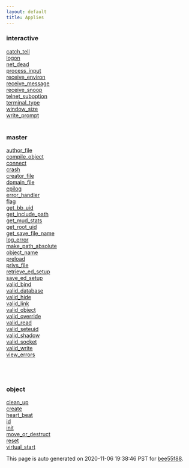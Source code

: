 ```yaml
---
layout: default
title: Applies
---
```



### interactive

<div class='container'>
<div class='row'>
<div class='col-sm-3'>
<div><a href='interactive/catch_tell.html'>catch_tell</a></div>
</div>
<div class='col-sm-3'>
<div><a href='interactive/logon.html'>logon</a></div>
</div>
<div class='col-sm-3'>
<div><a href='interactive/net_dead.html'>net_dead</a></div>
</div>
<div class='col-sm-3'>
<div><a href='interactive/process_input.html'>process_input</a></div>
</div>
</div>
<div class='row'>
<div class='col-sm-3'>
<div><a href='interactive/receive_environ.html'>receive_environ</a></div>
</div>
<div class='col-sm-3'>
<div><a href='interactive/receive_message.html'>receive_message</a></div>
</div>
<div class='col-sm-3'>
<div><a href='interactive/receive_snoop.html'>receive_snoop</a></div>
</div>
<div class='col-sm-3'>
<div><a href='interactive/telnet_suboption.html'>telnet_suboption</a></div>
</div>
</div>
<div class='row'>
<div class='col-sm-3'>
<div><a href='interactive/terminal_type.html'>terminal_type</a></div>
</div>
<div class='col-sm-3'>
<div><a href='interactive/window_size.html'>window_size</a></div>
</div>
<div class='col-sm-3'>
<div><a href='interactive/write_prompt.html'>write_prompt</a></div>
</div>
<div>&nbsp;</div>
</div>
</div>

### master

<div class='container'>
<div class='row'>
<div class='col-sm-3'>
<div><a href='master/author_file.html'>author_file</a></div>
</div>
<div class='col-sm-3'>
<div><a href='master/compile_object.html'>compile_object</a></div>
</div>
<div class='col-sm-3'>
<div><a href='master/connect.html'>connect</a></div>
</div>
<div class='col-sm-3'>
<div><a href='master/crash.html'>crash</a></div>
</div>
</div>
<div class='row'>
<div class='col-sm-3'>
<div><a href='master/creator_file.html'>creator_file</a></div>
</div>
<div class='col-sm-3'>
<div><a href='master/domain_file.html'>domain_file</a></div>
</div>
<div class='col-sm-3'>
<div><a href='master/epilog.html'>epilog</a></div>
</div>
<div class='col-sm-3'>
<div><a href='master/error_handler.html'>error_handler</a></div>
</div>
</div>
<div class='row'>
<div class='col-sm-3'>
<div><a href='master/flag.html'>flag</a></div>
</div>
<div class='col-sm-3'>
<div><a href='master/get_bb_uid.html'>get_bb_uid</a></div>
</div>
<div class='col-sm-3'>
<div><a href='master/get_include_path.html'>get_include_path</a></div>
</div>
<div class='col-sm-3'>
<div><a href='master/get_mud_stats.html'>get_mud_stats</a></div>
</div>
</div>
<div class='row'>
<div class='col-sm-3'>
<div><a href='master/get_root_uid.html'>get_root_uid</a></div>
</div>
<div class='col-sm-3'>
<div><a href='master/get_save_file_name.html'>get_save_file_name</a></div>
</div>
<div class='col-sm-3'>
<div><a href='master/log_error.html'>log_error</a></div>
</div>
<div class='col-sm-3'>
<div><a href='master/make_path_absolute.html'>make_path_absolute</a></div>
</div>
</div>
<div class='row'>
<div class='col-sm-3'>
<div><a href='master/object_name.html'>object_name</a></div>
</div>
<div class='col-sm-3'>
<div><a href='master/preload.html'>preload</a></div>
</div>
<div class='col-sm-3'>
<div><a href='master/privs_file.html'>privs_file</a></div>
</div>
<div class='col-sm-3'>
<div><a href='master/retrieve_ed_setup.html'>retrieve_ed_setup</a></div>
</div>
</div>
<div class='row'>
<div class='col-sm-3'>
<div><a href='master/save_ed_setup.html'>save_ed_setup</a></div>
</div>
<div class='col-sm-3'>
<div><a href='master/valid_bind.html'>valid_bind</a></div>
</div>
<div class='col-sm-3'>
<div><a href='master/valid_database.html'>valid_database</a></div>
</div>
<div class='col-sm-3'>
<div><a href='master/valid_hide.html'>valid_hide</a></div>
</div>
</div>
<div class='row'>
<div class='col-sm-3'>
<div><a href='master/valid_link.html'>valid_link</a></div>
</div>
<div class='col-sm-3'>
<div><a href='master/valid_object.html'>valid_object</a></div>
</div>
<div class='col-sm-3'>
<div><a href='master/valid_override.html'>valid_override</a></div>
</div>
<div class='col-sm-3'>
<div><a href='master/valid_read.html'>valid_read</a></div>
</div>
</div>
<div class='row'>
<div class='col-sm-3'>
<div><a href='master/valid_seteuid.html'>valid_seteuid</a></div>
</div>
<div class='col-sm-3'>
<div><a href='master/valid_shadow.html'>valid_shadow</a></div>
</div>
<div class='col-sm-3'>
<div><a href='master/valid_socket.html'>valid_socket</a></div>
</div>
<div class='col-sm-3'>
<div><a href='master/valid_write.html'>valid_write</a></div>
</div>
</div>
<div class='row'>
<div class='col-sm-3'>
<div><a href='master/view_errors.html'>view_errors</a></div>
</div>
<div>&nbsp;</div>
<div>&nbsp;</div>
<div>&nbsp;</div>
</div>
</div>

### object

<div class='container'>
<div class='row'>
<div class='col-sm-3'>
<div><a href='object/clean_up.html'>clean_up</a></div>
</div>
<div class='col-sm-3'>
<div><a href='object/create.html'>create</a></div>
</div>
<div class='col-sm-3'>
<div><a href='object/heart_beat.html'>heart_beat</a></div>
</div>
<div class='col-sm-3'>
<div><a href='object/id.html'>id</a></div>
</div>
</div>
<div class='row'>
<div class='col-sm-3'>
<div><a href='object/init.html'>init</a></div>
</div>
<div class='col-sm-3'>
<div><a href='object/move_or_destruct.html'>move_or_destruct</a></div>
</div>
<div class='col-sm-3'>
<div><a href='object/reset.html'>reset</a></div>
</div>
<div class='col-sm-3'>
<div><a href='object/virtual_start.html'>virtual_start</a></div>
</div>
</div>
</div>



This page is auto generated on 2020-11-06 19:38:46 PST for [bee55f88](https://github.com/fluffos/fluffos/tree/bee55f88).


